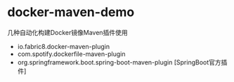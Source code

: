 # docker-maven-demo

几种自动化构建Docker镜像Maven插件使用

- io.fabric8.docker-maven-plugin
- com.spotify.dockerfile-maven-plugin
- org.springframework.boot.spring-boot-maven-plugin [SpringBoot官方插件]